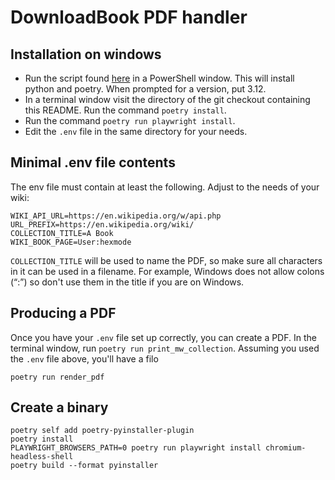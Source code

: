 # DownloadBook PDF handler

## Installation on windows

- Run the script found [here](https://gist.githubusercontent.com/JamesDawson/4d90e7fcc535c582c617ed553feaf35d/raw/333e24e5dcec3e3c9b9331c8a7273d875cc7b761/setup-pyenv-poetry-windows.ps1) in a PowerShell window. This will install python and poetry. When prompted for a version, put 3.12.
- In a terminal window visit the directory of the git checkout containing this README. Run the command `poetry install`.
- Run the command `poetry run playwright install`.
- Edit the `.env` file in the same directory for your needs.

## Minimal .env file contents

The env file must contain at least the following. Adjust to the needs of your wiki:

```
WIKI_API_URL=https://en.wikipedia.org/w/api.php
URL_PREFIX=https://en.wikipedia.org/wiki/
COLLECTION_TITLE=A Book
WIKI_BOOK_PAGE=User:hexmode
```

`COLLECTION_TITLE` will be used to name the PDF, so make sure all characters in it can be used in a filename. For example, Windows does not allow colons (“:”) so don't use them in the title if you are on Windows.

## Producing a PDF

Once you have your `.env` file set up correctly, you can create a PDF. In the terminal window, run `poetry run print_mw_collection`. Assuming you used the `.env` file above, you'll have a filo

```
poetry run render_pdf
```

## Create a binary

```
poetry self add poetry-pyinstaller-plugin
poetry install
PLAYWRIGHT_BROWSERS_PATH=0 poetry run playwright install chromium-headless-shell
poetry build --format pyinstaller
```
